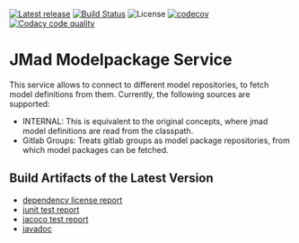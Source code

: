 [![Latest release](https://img.shields.io/github/release/jmad/jmad-modelpack-service.svg?maxAge=1000)](https://github.com/jmad/jmad-modelpack-service/releases)
[![Build Status](https://dl.circleci.com/status-badge/img/gh/jmad/jmad-modelpack-service/tree/master.svg?style=svg)](https://dl.circleci.com/status-badge/redirect/gh/jmad/jmad-modelpack-service/tree/master)
![License](https://img.shields.io/github/license/jmad/jmad-modelpack-service.svg)
[![codecov](https://codecov.io/gh/jmad/jmad-modelpack-service/branch/master/graph/badge.svg)](https://codecov.io/gh/jmad/jmad-modelpack-service)
[![Codacy code quality](https://api.codacy.com/project/badge/Grade/b830f8eafc0441199d126967bd87d08c)](https://www.codacy.com/app/jmad/jmad-modelpack-service?utm_source=github.com&utm_medium=referral&utm_content=jmad/jmad-modelpack-service&utm_campaign=Badge_Grade)

# JMad Modelpackage Service

This service allows to connect to different model repositories, to fetch model definitions from them. Currently, the following sources are supported:

* INTERNAL: This is equivalent to the original concepts, where jmad model definitions are read from the classpath.
* Gitlab Groups: Treats gitlab groups as model package repositories, from which model packages can be fetched.

## Build Artifacts of the Latest Version
 
* [dependency license report](https://jmad.io/jmad-modelpack-service/dependency-license/index.html)
* [junit test report](https://jmad.io/jmad-modelpack-service/tests/test/index.html)
* [jacoco test report](https://jmad.io/jmad-modelpack-service/jacoco/test/html/index.html) 
* [javadoc](https://jmad.io/jmad-gui/jmad-modelpack-service/index.html) 

